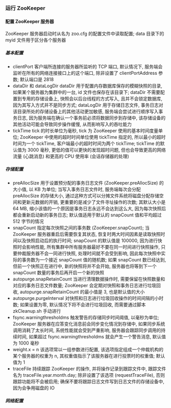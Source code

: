 ### 运行 ZooKeeper

#### 配置 ZooKeeper 服务器
ZooKeeper 服务器启动时从名为 zoo.cfg 的配置文件中读取配置; data 目录下的 myid 文件用于区分各个服务器

##### 基本配置
- clientPort
客户端所连接的服务器所监听的 TCP 端口, 默认情况下, 服务端会监听在所有的网络连接接口上的这个端口, 除非设置了 clientPortAddress 参数; 默认端口是 2818
- dataDir 和 dataLogDir
dataDir 用于配置内存数据库保存的模糊快照的目录, 如果某个服务器为集群中的一台, id 文件也保存在该目录下; dataDir 不需要配置到专用的存储设备上, 快照会以后台线程的方式写入, 且并不会锁定数据库, 因为其写入方式并不是同步方式; dataLogDir 用于存储日志文件, 事务日志对该目录所处的存储设备上的其他活动更加敏感, 服务端会尝试进行顺序写入事务日志, 因为服务端在确认一个事务前必须将数据同步到存储中, 该存储设备的其他活动可能会导致同步操作缓慢, 从而影响写入的吞吐能力
- tickTime
tick 的时长单位为毫秒, tick 为 ZooKeeper 使用的基本时间度量单位; ZooKeeper 中使用的超时时间单位使用 tickTime 指定的, 所以最小的超时时间为一个 tickTime, 客户端最小的超时时间为两个 tickTime; tickTime 的默认值为 3000 毫秒, 更低的值可以更快的发现超时问题, 但也会导致更高的网络流量 (心跳消息) 和更高的 CPU 使用率 (会话存储器的处理)

##### 存储配置
- preAllocSize
用于设置预分配的事务日志文件 (ZooKeeper.preAllocSize) 的大小值, 以 KB 为单位; 当写入事务日志文件时, 服务端每次会分配 preAllocSize 的存储大小, 通过这种方式可以分摊文件系统将磁盘分配存储空间和更新元数据的开销, 更重要的是减少了文件寻址操作的次数; 其默认大小是 64 MB, 缩小该值的一个原因是事务日志永远不会达到这么大, 因为每次快照后都会重新启动新的事务日志; 默认值适用于默认的 snapCount 值和平均超过 512 字节的情况
- snapCount
指定每次快照之间的事务数 (ZooKeeper.snapCount); 当 ZooKeeper 服务器重启后需要恢复其状态, 恢复时两大时间因素是读取快照时间以及快照启动后的执行时间; snapCount 的默认值是 100000, 因为进行快照时会影响性能, 所有集群中所有服务器最好不要在同一时间进行快照操作, 只要仲裁服务器不会一同进行快照, 处理时间就不会受到影响, 因此每次快照中实际的事务数为一个接近 snapCount 值的随机数; 如果 snapCount 数已经达到, 但前一个快照正在进行中, 新的快照将并不会开始, 服务器也将等到下一个 snapCount 数量的事务后再开启一个新的快照
- autopurge.snapRetainCount
当进行清理数据操作时, 需要保留在快照数量和对应的事务日志文件数量; ZooKeeper 会定期对快照和事务日志进行垃圾回收, autopurge.snapRetainCount 的最小值是 3, 也是默认值的大小
- autopurge.purgeInterval
对快照和日志进行垃圾回收操作的时间间隔的小时数; 如果设置为零, 默认情况下将不会进行垃圾回收, 而需要通过脚本 zkCleanup.sh 手动进行
- fsync.warningthresholdms
触发警告的存储同步时间阈值, 以毫秒为单位; ZooKeeper 服务器在应答变化消息前会同步变化情况到存储中, 如果同步系统调用消耗了太长时间, 系统性能就会受到严重影响, 服务器会跟踪同步调用的持续时间, 如果超过 fsync.warningthresholdms 就会产生一个警告消息, 默认值为 1000 毫秒
- weight.x = n
该选项常以一组参数进行配置, 该选项指定组成一个仲裁机构的某个服务器的权重为 n, 其权重值指示了该服务器在进行投票时的权重值; 默认值为 1
- traceFile
持续跟踪 ZooKeeper 的操作, 并将操作记录到跟踪文件中, 跟踪文件名为 traceFile.year.month.day; 除非设置了该选项 (requestTraceFile), 否则跟踪功能将不会被启用; 确保不要将跟踪日志文件写到日志文件的存储设备中, 因为会争用磁盘的 IO

##### 网络配置
